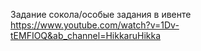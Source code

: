 Задание сокола/особые задания в ивенте
https://www.youtube.com/watch?v=1Dv-tEMFIOQ&ab_channel=HikkaruHikka